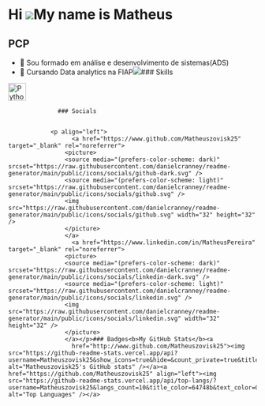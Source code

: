 Hi ![](https://user-images.githubusercontent.com/18350557/176309783-0785949b-9127-417c-8b55-ab5a4333674e.gif)My name is Matheus
===============================================================================================================================

PCP
---

*   🧠 Sou formado em análise e desenvolvimento de sistemas(ADS)
*   🤠 Cursando Data analytics na FIAP<a href="https://www.github.com/Matheuszovisk25" target="_blank" rel="noreferrer"><img
                  src="https://img.shields.io/github/followers/Matheuszovisk25?logo=github&style=for-the-badge&color=ec4899&labelColor=ffffff" /></a>### Skills 
<p align="left">
<a href="https://www.python.org/" target="_blank" rel="noreferrer"><img src="https://raw.githubusercontent.com/danielcranney/readme-generator/main/public/icons/skills/python-colored.svg" width="36" height="36" alt="Python" /></a>
                    </p>
                    
                  ### Socials
                  
                  
                <p align="left">
                      <a href="https://www.github.com/Matheuszovisk25" target="_blank" rel="noreferrer">
                    <picture>
                    <source media="(prefers-color-scheme: dark)" srcset="https://raw.githubusercontent.com/danielcranney/readme-generator/main/public/icons/socials/github-dark.svg" />
                    <source media="(prefers-color-scheme: light)" srcset="https://raw.githubusercontent.com/danielcranney/readme-generator/main/public/icons/socials/github.svg" />
                    <img src="https://raw.githubusercontent.com/danielcranney/readme-generator/main/public/icons/socials/github.svg" width="32" height="32" />
                    </picture>
                    </a>
                      <a href="https://www.linkedin.com/in/MatheusPereira" target="_blank" rel="noreferrer">
                    <picture>
                    <source media="(prefers-color-scheme: dark)" srcset="https://raw.githubusercontent.com/danielcranney/readme-generator/main/public/icons/socials/linkedin-dark.svg" />
                    <source media="(prefers-color-scheme: light)" srcset="https://raw.githubusercontent.com/danielcranney/readme-generator/main/public/icons/socials/linkedin.svg" />
                    <img src="https://raw.githubusercontent.com/danielcranney/readme-generator/main/public/icons/socials/linkedin.svg" width="32" height="32" />
                    </picture>
                    </a></p>### Badges<b>My GitHub Stats</b><a
                      href="http://www.github.com/Matheuszovisk25"><img src="https://github-readme-stats.vercel.app/api?username=Matheuszovisk25&show_icons=true&hide=&count_private=true&title_color=64748b&text_color=000000&icon_color=ec4899&bg_color=ffffff&hide_border=true&show_icons=true" alt="Matheuszovisk25's GitHub stats" /></a><a href="https://github.com/Matheuszovisk25" align="left"><img src="https://github-readme-stats.vercel.app/api/top-langs/?username=Matheuszovisk25&langs_count=10&title_color=64748b&text_color=000000&icon_color=ec4899&bg_color=ffffff&hide_border=true&locale=en&custom_title=Top%20%Languages" alt="Top Languages" /></a>
